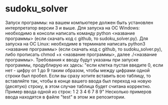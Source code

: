 # sudoku_solver


  Запуск программы: на вашем компьютере должен быть установлен интерпретатор версии 3 и выше. Для запуска на ОС Windows: необходимо в консоли написать команду python <название программы> (если скачать код с github, то sudoku_solver.py). Для запуска на ОС Linux: необходиме в терминале написать python3 <название программы> (если скачать код с github, то sudoku_solver.py), либо прописать chmod +x <название программы>, далее ./<название программы>. 
  Требования к вводу будут указаны при запуске программы, продублирую их здесь: "если клетка пустая введите 0, если нет - цифру от 1 до 9 таким образом, чтобы между цифрами одной строки был пробел. Если вы сразу хотите вставить всю таблицу, то вставляйте так, чтобы в конце вашего ввода был переход на новую (десятую) строку, в этом случае таблица будет считана корректно.
    Пример ввода одной из строк: 
    1 2 3 4 6 7 8 9"
  Несколько примеров ввода находятся в файле "test" в этом же репозитории.
